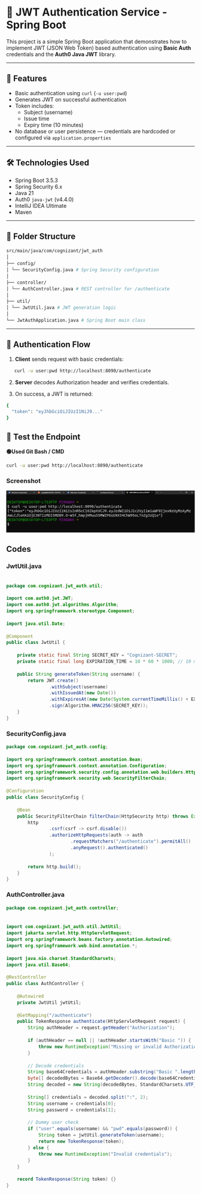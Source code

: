 # 🔐 JWT Authentication Service - Spring Boot

This project is a simple Spring Boot application that demonstrates how to implement JWT (JSON Web Token) based authentication using **Basic Auth** credentials and the **Auth0 Java JWT** library.

---

## 🚀 Features

- Basic authentication using `curl` (`-u user:pwd`)
- Generates JWT on successful authentication
- Token includes:
    - Subject (username)
    - Issue time
    - Expiry time (10 minutes)
- No database or user persistence — credentials are hardcoded or configured via `application.properties`

---

## 🛠 Technologies Used

- Spring Boot 3.5.3
- Spring Security 6.x
- Java 21
- Auth0 `java-jwt` (v4.4.0)
- IntelliJ IDEA Ultimate
- Maven

---

## 📁 Folder Structure

```bash
src/main/java/com/cognizant/jwt_auth
│
├── config/
│ └── SecurityConfig.java # Spring Security configuration
│
├── controller/
│ └── AuthController.java # REST controller for /authenticate
│
├── util/
│ └── JwtUtil.java # JWT generation logic
│
└── JwtAuthApplication.java # Spring Boot main class
```


---

## 🔑 Authentication Flow

1. **Client** sends request with basic credentials:
```bash
   curl -u user:pwd http://localhost:8090/authenticate
```

2. **Server** decodes Authorization header and verifies credentials.

3. On success, a JWT is returned:
```bash
{
  "token": "eyJhbGciOiJIUzI1NiJ9..."
}

```




## 🧪 Test the Endpoint

**🟢Used Git Bash / CMD**

```bash
curl -u user:pwd http://localhost:8090/authenticate
```

### Screenshot 

![output](https://github.com/SudipSarkar1193/Digital-Nurture-4.0-JavaFSE/blob/main/Week4_Spring%20REST%20using%20Spring%20Boot%203/Exercise%2006%20-%20Create%20authentication%20service%20that%20returns%20JWT/Output_Screenshot/Output.png?raw=true)


## Codes

### JwtUtil.java

```java     

package com.cognizant.jwt_auth.util;

import com.auth0.jwt.JWT;
import com.auth0.jwt.algorithms.Algorithm;
import org.springframework.stereotype.Component;

import java.util.Date;

@Component
public class JwtUtil {

    private static final String SECRET_KEY = "Cognizant-SECRET";
    private static final long EXPIRATION_TIME = 10 * 60 * 1000; // 10 minutes

    public String generateToken(String username) {
        return JWT.create()
                .withSubject(username)
                .withIssuedAt(new Date())
                .withExpiresAt(new Date(System.currentTimeMillis() + EXPIRATION_TIME))
                .sign(Algorithm.HMAC256(SECRET_KEY));
    }
}


```

### SecurityConfig.java 

```java     
package com.cognizant.jwt_auth.config;

import org.springframework.context.annotation.Bean;
import org.springframework.context.annotation.Configuration;
import org.springframework.security.config.annotation.web.builders.HttpSecurity;
import org.springframework.security.web.SecurityFilterChain;

@Configuration
public class SecurityConfig {

    @Bean
    public SecurityFilterChain filterChain(HttpSecurity http) throws Exception {
        http
                .csrf(csrf -> csrf.disable())
                .authorizeHttpRequests(auth -> auth
                        .requestMatchers("/authenticate").permitAll()
                        .anyRequest().authenticated()
                );

        return http.build();
    }
}

```

### AuthController.java

```java     
package com.cognizant.jwt_auth.controller;


import com.cognizant.jwt_auth.util.JwtUtil;
import jakarta.servlet.http.HttpServletRequest;
import org.springframework.beans.factory.annotation.Autowired;
import org.springframework.web.bind.annotation.*;

import java.nio.charset.StandardCharsets;
import java.util.Base64;

@RestController
public class AuthController {

    @Autowired
    private JwtUtil jwtUtil;

    @GetMapping("/authenticate")
    public TokenResponse authenticate(HttpServletRequest request) {
        String authHeader = request.getHeader("Authorization");

        if (authHeader == null || !authHeader.startsWith("Basic ")) {
            throw new RuntimeException("Missing or invalid Authorization header.");
        }

        // Decode credentials
        String base64Credentials = authHeader.substring("Basic ".length());
        byte[] decodedBytes = Base64.getDecoder().decode(base64Credentials);
        String decoded = new String(decodedBytes, StandardCharsets.UTF_8);

        String[] credentials = decoded.split(":", 2);
        String username = credentials[0];
        String password = credentials[1];

        // Dummy user check
        if ("user".equals(username) && "pwd".equals(password)) {
            String token = jwtUtil.generateToken(username);
            return new TokenResponse(token);
        } else {
            throw new RuntimeException("Invalid credentials");
        }
    }

    record TokenResponse(String token) {}
}

```
